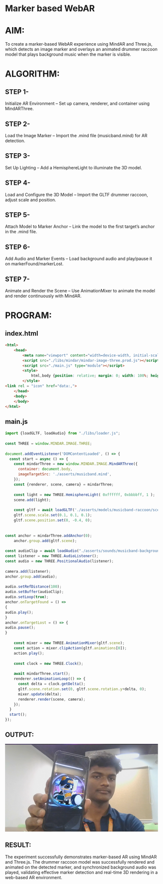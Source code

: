 # Marker based WebAR

# AIM:

To create a marker-based WebAR experience using MindAR and Three.js, which detects an image marker and overlays an animated drummer raccoon model that plays background music when the marker is visible.

# ALGORITHM:

## STEP 1-
Initialize AR Environment – Set up camera, renderer, and container using MindARThree.

## STEP 2-
Load the Image Marker – Import the .mind file (musicband.mind) for AR detection.

## STEP 3-
Set Up Lighting – Add a HemisphereLight to illuminate the 3D model.

## STEP 4-
Load and Configure the 3D Model – Import the GLTF drummer raccoon, adjust scale and position.

## STEP 5-
Attach Model to Marker Anchor – Link the model to the first target’s anchor in the .mind file.

## STEP 6-
Add Audio and Marker Events – Load background audio and play/pause it on markerFound/markerLost.

## STEP 7-
Animate and Render the Scene – Use AnimationMixer to animate the model and render continuously with MindAR.

# PROGRAM:

## index.html
~~~html
<html>
    <head>
        <meta name="viewport" content="width=device-width, initial-scale=1.0">
        <script src="./libs/mindar/mindar-image-three.prod.js"></script>
        <script src="./main.js" type="module"></script>
        <style>
            html,body {position: relative; margin: 0; width: 100%; height: 100%; overflow: hidden;}
        </style>
<link rel = "icon" href="data:,">
    </head>
    <body>
    </body>
</html>
~~~

## main.js

~~~js
import {loadGLTF, loadAudio} from "./libs/loader.js";

const THREE = window.MINDAR.IMAGE.THREE;

document.addEventListener('DOMContentLoaded', () => {
  const start = async () => {
    const mindarThree = new window.MINDAR.IMAGE.MindARThree({
      container: document.body,
      imageTargetSrc: './asserts/musicband.mind',
    });
    const {renderer, scene, camera} = mindarThree;

    const light = new THREE.HemisphereLight( 0xffffff, 0xbbbbff, 1 );
    scene.add(light);

    const gltf = await loadGLTF('./asserts/models/musicband-raccoon/scene.gltf');
    gltf.scene.scale.set(0.1, 0.1, 0.1);
    gltf.scene.position.set(0, -0.4, 0);

    
const anchor = mindarThree.addAnchor(0);
    anchor.group.add(gltf.scene);

const audioClip = await loadAudio("./asserts/sounds/musicband-background.mp3");
const listener = new THREE.AudioListener();
const audio = new THREE.PositionalAudio(listener);

camera.add(listener);
anchor.group.add(audio);

audio.setRefDistance(100);
audio.setBuffer(audioClip);
audio.setLoop(true);
anchor.onTargetFound = () =>
{
audio.play();
}
anchor.onTargetLost = () => {
audio.pause();
}

    const mixer = new THREE.AnimationMixer(gltf.scene);
    const action = mixer.clipAction(gltf.animations[0]);
    action.play();

    const clock = new THREE.Clock();

    await mindarThree.start();
    renderer.setAnimationLoop(() => {
      const delta = clock.getDelta();
      gltf.scene.rotation.set(0, gltf.scene.rotation.y+delta, 0);
      mixer.update(delta);
      renderer.render(scene, camera);
    });
  }
  start();
});
~~~


## OUTPUT:

![alt text](<Screenshot 2025-10-23 092148.png>)


## RESULT:

The experiment successfully demonstrates marker-based AR using MindAR and Three.js. The drummer raccoon model was successfully rendered and animated on the detected marker, and synchronized background audio was played, validating effective marker detection and real-time 3D rendering in a web-based AR environment.

